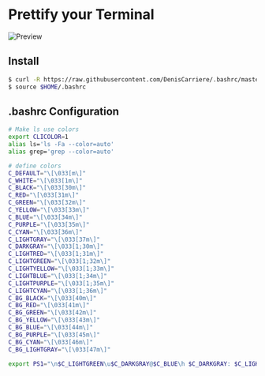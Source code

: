 # Prettify your Terminal

![Preview](https://cloud.githubusercontent.com/assets/550895/14197020/0f84c26e-f798-11e5-8941-5d988141c23e.png)

## Install

```bash
$ curl -R https://raw.githubusercontent.com/DenisCarriere/.bashrc/master/.bashrc >> $HOME/.bashrc
$ source $HOME/.bashrc
```
## .bashrc Configuration

```bash
# Make ls use colors
export CLICOLOR=1
alias ls='ls -Fa --color=auto'
alias grep='grep --color=auto'

# define colors
C_DEFAULT="\[\033[m\]"
C_WHITE="\[\033[1m\]"
C_BLACK="\[\033[30m\]"
C_RED="\[\033[31m\]"
C_GREEN="\[\033[32m\]"
C_YELLOW="\[\033[33m\]"
C_BLUE="\[\033[34m\]"
C_PURPLE="\[\033[35m\]"
C_CYAN="\[\033[36m\]"
C_LIGHTGRAY="\[\033[37m\]"
C_DARKGRAY="\[\033[1;30m\]"
C_LIGHTRED="\[\033[1;31m\]"
C_LIGHTGREEN="\[\033[1;32m\]"
C_LIGHTYELLOW="\[\033[1;33m\]"
C_LIGHTBLUE="\[\033[1;34m\]"
C_LIGHTPURPLE="\[\033[1;35m\]"
C_LIGHTCYAN="\[\033[1;36m\]"
C_BG_BLACK="\[\033[40m\]"
C_BG_RED="\[\033[41m\]"
C_BG_GREEN="\[\033[42m\]"
C_BG_YELLOW="\[\033[43m\]"
C_BG_BLUE="\[\033[44m\]"
C_BG_PURPLE="\[\033[45m\]"
C_BG_CYAN="\[\033[46m\]"
C_BG_LIGHTGRAY="\[\033[47m\]"

export PS1="\n$C_LIGHTGREEN\u$C_DARKGRAY@$C_BLUE\h $C_DARKGRAY: $C_LIGHTYELLOW\w\n$C_DARKGRAY\$$C_DEFAULT "
```
